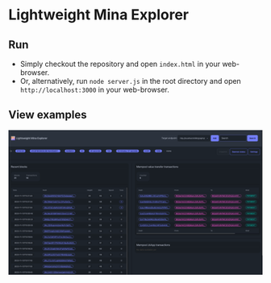 # Lightweight Mina Explorer

## Run

- Simply checkout the repository and open `index.html` in your web-browser.
- Or, alternatively, run `node server.js` in the root directory and open `http://localhost:3000` in your web-browser.

## View examples

![Screenshot1](./screenshot-dark.png)
